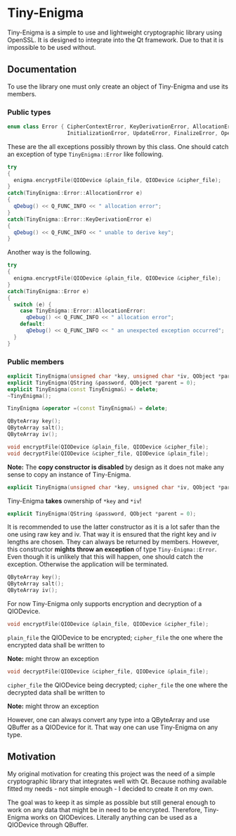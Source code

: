 # Tiny-Enigma
Tiny-Enigma is a simple to use and lightweight cryptographic library using OpenSSL. It is designed to integrate into the Qt framework. Due to that it is impossible to be used without.<br/>

## Documentation
To use the library one must only create an object of Tiny-Enigma and use its members.

### Public types
```c++
enum class Error { CipherContextError, KeyDerivationError, AllocationError,
                   InitializationError, UpdateError, FinalizeError, OpenFileError };
```

These are the all exceptions possibly thrown by this class. One should catch an exception of type `TinyEnigma::Error` like following.

```c++
try
{
  enigma.encryptFile(QIODevice &plain_file, QIODevice &cipher_file);
}
catch(TinyEnigma::Error::AllocationError e)
{
  qDebug() << Q_FUNC_INFO << " allocation error";
}
catch(TinyEnigma::Error::KeyDerivationError e)
{
  qDebug() << Q_FUNC_INFO << " unable to derive key";
}
```

Another way is the following.

```c++
try
{
  enigma.encryptFile(QIODevice &plain_file, QIODevice &cipher_file);
}
catch(TinyEnigma::Error e)
{
  switch (e) {
    case TinyEnigma::Error::AllocationError:
      qDebug() << Q_FUNC_INFO << " allocation error";
    default:
      qDebug() << Q_FUNC_INFO << " an unexpected exception occurred";
  }
}
```

### Public members
```c++
explicit TinyEnigma(unsigned char *key, unsigned char *iv, QObject *parent = 0);
explicit TinyEnigma(QString &password, QObject *parent = 0);
explicit TinyEnigma(const TinyEnigma&) = delete;
~TinyEnigma();

TinyEnigma &operator =(const TinyEnigma&) = delete;

QByteArray key();
QByteArray salt();
QByteArray iv();

void encryptFile(QIODevice &plain_file, QIODevice &cipher_file);
void decryptFile(QIODevice &cipher_file, QIODevice &plain_file);
```

__Note:__ The __copy constructor is disabled__ by design as it does not make any sense to copy an instance of Tiny-Enigma.

```c++
explicit TinyEnigma(unsigned char *key, unsigned char *iv, QObject *parent = 0);
```

Tiny-Enigma __takes__ ownership of `*key` and `*iv`!

```c++
explicit TinyEnigma(QString &password, QObject *parent = 0);
```

It is recommended to use the latter constructor as it is a lot safer than the one using raw key and iv. That way it is ensured that the right key and iv lengths are chosen. They can always be returned by members. However, this constructor __mights throw an exception__ of type `Tiny-Enigma::Error`. Even though it is unlikely that this will happen, one should catch the exception. Otherwise the application will be terminated.

```c++
QByteArray key();
QByteArray salt();
QByteArray iv();
```

For now Tiny-Enigma only supports encryption and decryption of a QIODevice.

```c++
void encryptFile(QIODevice &plain_file, QIODevice &cipher_file);
```

`plain_file` the QIODevice to be encrypted; `cipher_file` the one where the encrypted data shall be written to

__Note:__ might throw an exception

```c++
void decryptFile(QIODevice &cipher_file, QIODevice &plain_file);
```

`cipher_file` the QIODevice being decrypted; `cipher_file` the one where the decrypted data shall be written to

__Note:__ might throw an exception

However, one can always convert any type into a QByteArray and use QBuffer as a QIODevice for it. That way one can use Tiny-Enigma on any type.

## Motivation
My original motivation for creating this project was the need of a simple cryptographic library that integrates well with Qt. Because nothing available fitted my needs - not simple enough - I decided to create it on my own.

The goal was to keep it as simple as possible but still general enough to work on any data that might be in need to be encrypted. Therefore, Tiny-Enigma works on QIODevices. Literally anything can be used as a QIODevice through QBuffer.
